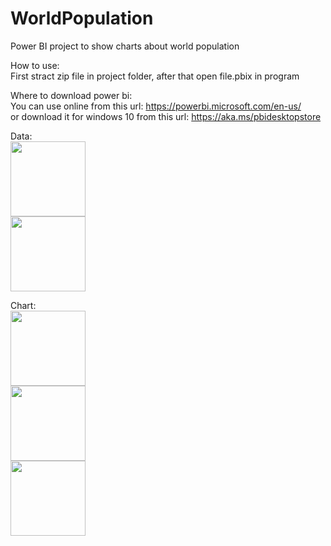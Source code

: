 # WorldPopulation

Power BI project to show charts about world population  

How to use:  
  First stract zip file in project folder, after that open file.pbix in program  
  
Where to download power bi:  
  You can use online from this url:  https://powerbi.microsoft.com/en-us/  
  or download it for windows 10 from this url: https://aka.ms/pbidesktopstore  

Data:  
<img src="http://s5.picofile.com/file/8363131500/Annotation_2019_06_10_114822.jpg" width="120" />  
<img src="http://s3.picofile.com/file/8363131534/Annotation_2019_06_10_114854.jpg" width="120" />  

Chart:  
<img src="http://s5.picofile.com/file/8363131542/Annotation_2019_06_10_114920.jpg" width="120" />  
<img src="http://s3.picofile.com/file/8363131550/Annotation_2019_06_10_114939.jpg" width="120" />  
<img src="http://s3.picofile.com/file/8363131600/Annotation_2019_06_10_114957.jpg" width="120" />  
